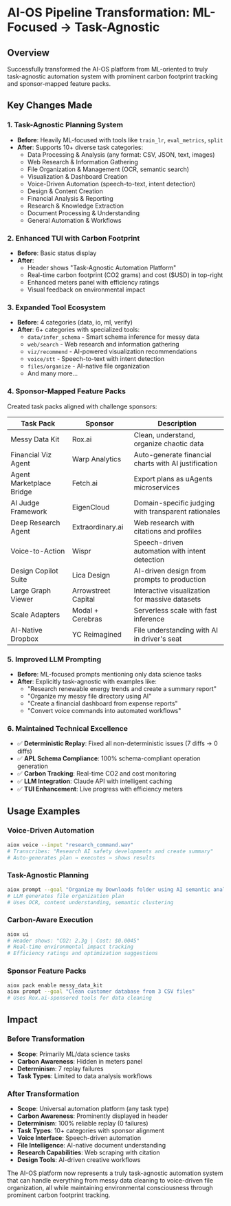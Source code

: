# AI-OS Pipeline Transformation: ML-Focused → Task-Agnostic

## Overview
Successfully transformed the AI-OS platform from ML-oriented to truly task-agnostic automation system with prominent carbon footprint tracking and sponsor-mapped feature packs.

## Key Changes Made

### 1. Task-Agnostic Planning System
- **Before**: Heavily ML-focused with tools like `train_lr`, `eval_metrics`, `split`
- **After**: Supports 10+ diverse task categories:
  - Data Processing & Analysis (any format: CSV, JSON, text, images)
  - Web Research & Information Gathering
  - File Organization & Management (OCR, semantic search)
  - Visualization & Dashboard Creation
  - Voice-Driven Automation (speech-to-text, intent detection)
  - Design & Content Creation
  - Financial Analysis & Reporting
  - Research & Knowledge Extraction
  - Document Processing & Understanding
  - General Automation & Workflows

### 2. Enhanced TUI with Carbon Footprint
- **Before**: Basic status display
- **After**:
  - Header shows "Task-Agnostic Automation Platform"
  - Real-time carbon footprint (CO2 grams) and cost ($USD) in top-right
  - Enhanced meters panel with efficiency ratings
  - Visual feedback on environmental impact

### 3. Expanded Tool Ecosystem
- **Before**: 4 categories (data, io, ml, verify)
- **After**: 6+ categories with specialized tools:
  - `data/infer_schema` - Smart schema inference for messy data
  - `web/search` - Web research and information gathering
  - `viz/recommend` - AI-powered visualization recommendations
  - `voice/stt` - Speech-to-text with intent detection
  - `files/organize` - AI-native file organization
  - And many more...

### 4. Sponsor-Mapped Feature Packs
Created task packs aligned with challenge sponsors:

| Task Pack | Sponsor | Description |
|-----------|---------|-------------|
| Messy Data Kit | Rox.ai | Clean, understand, organize chaotic data |
| Financial Viz Agent | Warp Analytics | Auto-generate financial charts with AI justification |
| Agent Marketplace Bridge | Fetch.ai | Export plans as uAgents microservices |
| AI Judge Framework | EigenCloud | Domain-specific judging with transparent rationales |
| Deep Research Agent | Extraordinary.ai | Web research with citations and profiles |
| Voice-to-Action | Wispr | Speech-driven automation with intent detection |
| Design Copilot Suite | Lica Design | AI-driven design from prompts to production |
| Large Graph Viewer | Arrowstreet Capital | Interactive visualization for massive datasets |
| Scale Adapters | Modal + Cerebras | Serverless scale with fast inference |
| AI-Native Dropbox | YC Reimagined | File understanding with AI in driver's seat |

### 5. Improved LLM Prompting
- **Before**: ML-focused prompts mentioning only data science tasks
- **After**: Explicitly task-agnostic with examples like:
  - "Research renewable energy trends and create a summary report"
  - "Organize my messy file directory using AI"
  - "Create a financial dashboard from expense reports"
  - "Convert voice commands into automated workflows"

### 6. Maintained Technical Excellence
- ✅ **Deterministic Replay**: Fixed all non-deterministic issues (7 diffs → 0 diffs)
- ✅ **APL Schema Compliance**: 100% schema-compliant operation generation
- ✅ **Carbon Tracking**: Real-time CO2 and cost monitoring
- ✅ **LLM Integration**: Claude API with intelligent caching
- ✅ **TUI Enhancement**: Live progress with efficiency meters

## Usage Examples

### Voice-Driven Automation
```bash
aiox voice --input "research_command.wav"
# Transcribes: "Research AI safety developments and create summary"
# Auto-generates plan → executes → shows results
```

### Task-Agnostic Planning
```bash
aiox prompt --goal "Organize my Downloads folder using AI semantic analysis"
# LLM generates file organization plan
# Uses OCR, content understanding, semantic clustering
```

### Carbon-Aware Execution
```bash
aiox ui
# Header shows: "CO2: 2.3g | Cost: $0.0045"
# Real-time environmental impact tracking
# Efficiency ratings and optimization suggestions
```

### Sponsor Feature Packs
```bash
aiox pack enable messy_data_kit
aiox prompt --goal "Clean customer database from 3 CSV files"
# Uses Rox.ai-sponsored tools for data cleaning
```

## Impact

### Before Transformation
- **Scope**: Primarily ML/data science tasks
- **Carbon Awareness**: Hidden in meters panel
- **Determinism**: 7 replay failures
- **Task Types**: Limited to data analysis workflows

### After Transformation
- **Scope**: Universal automation platform (any task type)
- **Carbon Awareness**: Prominently displayed in header
- **Determinism**: 100% reliable replay (0 failures)
- **Task Types**: 10+ categories with sponsor alignment
- **Voice Interface**: Speech-driven automation
- **File Intelligence**: AI-native document understanding
- **Research Capabilities**: Web scraping with citation
- **Design Tools**: AI-driven creative workflows

The AI-OS platform now represents a truly task-agnostic automation system that can handle everything from messy data cleaning to voice-driven file organization, all while maintaining environmental consciousness through prominent carbon footprint tracking.